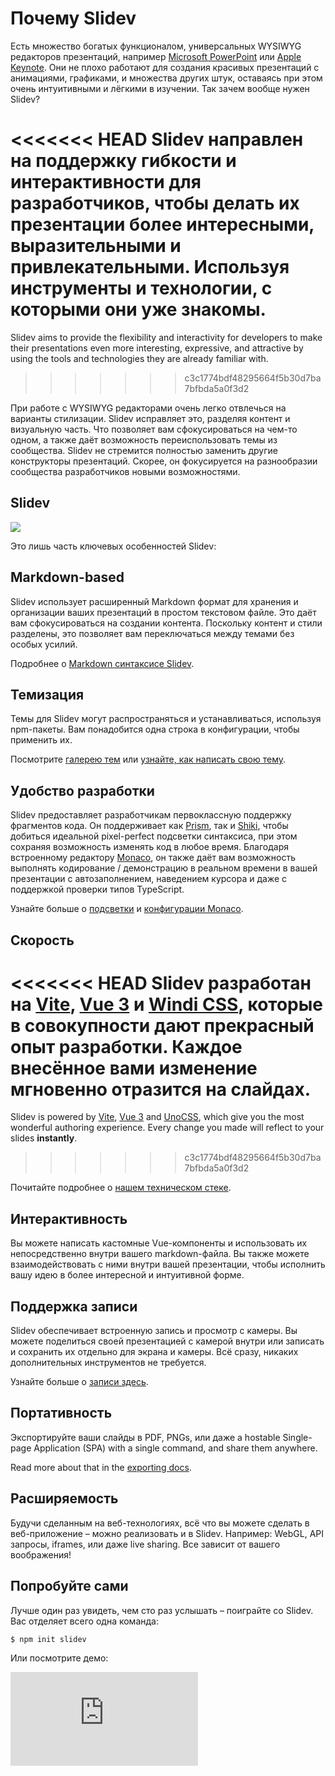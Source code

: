 # Почему Slidev

Есть множество богатых функционалом, универсальных WYSIWYG редакторов презентаций, например [Microsoft PowerPoint](https://www.microsoft.com/en-us/microsoft-365/powerpoint) или [Apple Keynote](https://www.apple.com/keynote/). Они не плохо работают для создания красивых презентаций с анимациями, графиками, и множества других штук, оставаясь при этом очень интуитивными и лёгкими в изучении. Так зачем вообще нужен Slidev?

<<<<<<< HEAD
Slidev направлен на поддержку гибкости и интерактивности для разработчиков, чтобы делать их презентации более интересными, выразительными и привлекательными. Используя инструменты и технологии, с которыми они уже знакомы. 
=======
Slidev aims to provide the flexibility and interactivity for developers to make their presentations even more interesting, expressive, and attractive by using the tools and technologies they are already familiar with.
>>>>>>> c3c1774bdf48295664f5b30d7ba7bfbda5a0f3d2

При работе с WYSIWYG редакторами очень легко отвлечься на варианты стилизации. Slidev исправляет это, разделяя контент и визуальную часть. Что позволяет вам сфокусироваться на чем-то одном, а также даёт возможность переиспользовать темы из сообщества. Slidev не стремится полностью заменить другие конструкторы презентаций. Скорее, он фокусируется на разнообразии сообщества разработчиков новыми возможностями.

## Slidev

![](/screenshots/cover.png)

Это лишь часть ключевых особенностей Slidev:

## Markdown-based

Slidev использует расширенный Markdown формат для хранения и организации ваших презентаций в простом текстовом файле. Это даёт вам сфокусироваться на создании контента. Поскольку контент и стили разделены, это позволяет вам переключаться между темами без особых усилий.

Подробнее о [Markdown синтаксисе Slidev](/guide/syntax).

## Темизация

Темы для Slidev могут распространяться и устанавливаться, используя npm-пакеты. Вам понадобится одна строка в конфигурации, чтобы применить их.

Посмотрите [галерею тем](/themes/gallery) или [узнайте, как написать свою тему](/themes/write-a-theme).

## Удобство разработки

Slidev предоставляет разработчикам первоклассную поддержку фрагментов кода. Он поддерживает как [Prism](https://prismjs.com/), так и [Shiki](https://github.com/shikijs/shiki), чтобы добиться идеальной pixel-perfect подсветки синтаксиса, при этом сохраняя возможность изменять код в любое время. Благодаря встроенному редактору [Monaco](https://microsoft.github.io/monaco-editor/), он также даёт вам возможность выполнять кодирование / демонстрацию в реальном времени в вашей презентации с автозаполнением, наведением курсора и даже с поддержкой проверки типов TypeScript.

Узнайте больше о [подсветки](/custom/highlighters) и [конфигурации Monaco](/custom/config-monaco).

## Скорость

<<<<<<< HEAD
Slidev разработан на [Vite](https://vitejs.dev/), [Vue 3](https://v3.vuejs.org/) и [Windi CSS](https://windicss.org/), которые в совокупности дают прекрасный опыт разработки. Каждое внесённое вами изменение **мгновенно** отразится на слайдах.
=======
Slidev is powered by [Vite](https://vitejs.dev/), [Vue 3](https://v3.vuejs.org/) and [UnoCSS](https://unocss.dev/), which give you the most wonderful authoring experience. Every change you made will reflect to your slides **instantly**.
>>>>>>> c3c1774bdf48295664f5b30d7ba7bfbda5a0f3d2

Почитайте подробнее о [нашем техническом стеке](/guide/#tech-stack).

## Интерактивность

Вы можете написать кастомные Vue-компоненты и использовать их непосредственно внутри вашего markdown-файла. Вы также можете взаимодействовать с ними внутри вашей презентации, чтобы исполнить вашу идею в более интересной и интуитивной форме.

## Поддержка записи

Slidev обеспечивает встроенную запись и просмотр с камеры. Вы можете поделиться своей презентацией с камерой внутри или записать и сохранить их отдельно для экрана и камеры. Всё сразу, никаких дополнительных инструментов не требуется.

Узнайте больше о [записи здесь](/guide/recording).

## Портативность

Экспортируйте ваши слайды в PDF, PNGs, или даже a hostable Single-page Application (SPA) with a single command, and share them anywhere.

Read more about that in the [exporting docs](/guide/exporting).

## Расширяемость

Будучи сделанным на веб-технологиях, всё что вы можете сделать в веб-приложение – можно реализовать и в Slidev. Например: WebGL, API запросы, iframes, или даже live sharing. Все зависит от вашего воображения!

## Попробуйте сами

Лучше один раз увидеть, чем сто раз услышать – поиграйте со Slidev. Вас отделяет всего одна команда:

```bash
$ npm init slidev
```

Или посмотрите демо:

<iframe class="aspect-16/9 rounded-xl w-full shadow-md border-none" src="https://www.youtube.com/embed/eW7v-2ZKZOU" title="YouTube video player" frameborder="0" allow="accelerometer; autoplay; clipboard-write; encrypted-media; gyroscope; picture-in-picture" allowfullscreen></iframe>
